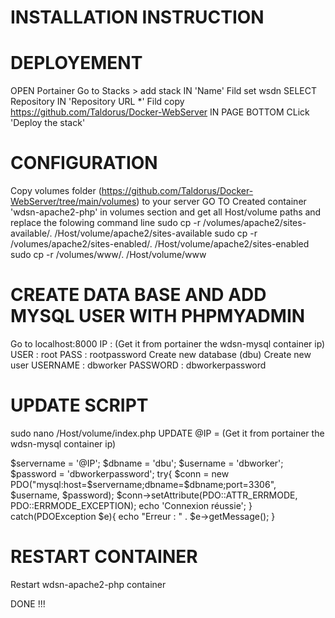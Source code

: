 # INSTALLATION INSTRUCTION

# DEPLOYEMENT
OPEN Portainer Go to Stacks > add stack
IN 'Name' Fild set wsdn 
SELECT Repository 
IN 'Repository URL *' Fild copy https://github.com/Taldorus/Docker-WebServer
IN PAGE BOTTOM CLick 'Deploy the stack'

# CONFIGURATION
Copy volumes folder (https://github.com/Taldorus/Docker-WebServer/tree/main/volumes) to your server 
GO TO Created container 'wdsn-apache2-php' in volumes section and get all Host/volume paths and replace the folowing command line
sudo cp -r /volumes/apache2/sites-available/. /Host/volume/apache2/sites-available
sudo cp -r /volumes/apache2/sites-enabled/. /Host/volume/apache2/sites-enabled
sudo cp -r /volumes/www/. /Host/volume/www

# CREATE DATA BASE AND ADD MYSQL USER WITH PHPMYADMIN
Go to localhost:8000 
IP : (Get it from portainer the wdsn-mysql container ip)
USER : root
PASS : rootpassword
Create new database (dbu)
Create new user 
USERNAME : dbworker
PASSWORD : dbworkerpassword

# UPDATE SCRIPT
sudo nano /Host/volume/index.php
UPDATE @IP = (Get it from portainer the wdsn-mysql container ip)

$servername = '@IP';
$dbname = 'dbu';
$username = 'dbworker';
$password = 'dbworkerpassword';
try{
    $conn = new PDO("mysql:host=$servername;dbname=$dbname;port=3306", $username, $password);
    $conn->setAttribute(PDO::ATTR_ERRMODE, PDO::ERRMODE_EXCEPTION);
    echo 'Connexion réussie';
}
catch(PDOException $e){
    echo "Erreur : " . $e->getMessage();
}

# RESTART CONTAINER
Restart wdsn-apache2-php container

DONE !!!
